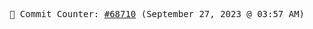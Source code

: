 <p align="center">
    <samp>
        📮 Commit Counter: <a href="https://github.com/Javascript-void0/Javascript-void0/commits/main">#68710</a> (September 27, 2023 @ 03:57 AM)
    </samp>
</p>